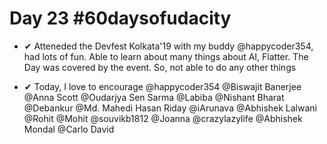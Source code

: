 # Day 23 #60daysofudacity

- ✔ Atteneded the Devfest Kolkata'19 with my buddy @happycoder354, had lots of fun. Able to learn about many things about AI, Flatter. The Day was covered by the event. So, not able to do any other things



- ✔ Today, I love to encourage @happycoder354 @Biswajit Banerjee @Anna Scott @Oudarjya Sen Sarma @Labiba @Nishant Bharat @Debankur @Md. Mahedi Hasan Riday @iArunava @Abhishek Lalwani @Rohit @Mohit @souvikb1812 @Joanna @crazylazylife @Abhishek Mondal @Carlo David
